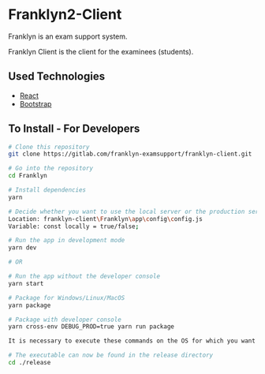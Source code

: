 # Franklyn2-Client
Franklyn is an exam support system.

Franklyn Client is the client for the examinees (students).

## Used Technologies
- [React](https://reactjs.org/)
- [Bootstrap](https://getbootstrap.com/)

## To Install - For Developers
```bash
# Clone this repository
git clone https://gitlab.com/franklyn-examsupport/franklyn-client.git

# Go into the repository
cd Franklyn

# Install dependencies
yarn

# Decide whether you want to use the local server or the production server:
Location: franklyn-client\Franklyn\app\config\config.js
Variable: const locally = true/false;

# Run the app in development mode
yarn dev

# OR

# Run the app without the developer console
yarn start
```

``` bash
# Package for Windows/Linux/MacOS
yarn package

# Package with developer console
yarn cross-env DEBUG_PROD=true yarn run package

It is necessary to execute these commands on the OS for which you want to package the client.

# The executable can now be found in the release directory
cd ./release
```